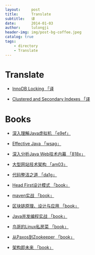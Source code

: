 ```yaml
---
layout:     post
title:      Translate 
subtitle:   译
date:       2014-01-03
author:     lulongji
header-img: img/post-bg-coffee.jpeg
catalog: true
tags:
    - directory
    - Translate
---
```


# Translate

- [InnoDB Locking 「译](https://blog.lulongji.cn/2019/02/17/InnoDB引擎/)

- [Clustered and Secondary Indexes 「译]()

# Books

- [深入理解Java虚拟机 「e9ef」](https://pan.baidu.com/s/1AtYE2tCIFhiH0uyKYjH2Bg)

- [Effective Java 「wsag」](https://pan.baidu.com/s/1hV0OjzJiewHQ3rlqcewQDg)

- [深入分析Java Web技术内幕 「818x」](https://pan.baidu.com/s/1PWELPXKGtV_CB8d9k-Mamg)

- [大型网站技术架构 「am03」](https://pan.baidu.com/s/1M3yXxk9jqWFDKB0DtUnuRQ)

- [代码整洁之道 「da1g」](https://pan.baidu.com/s/1nDL1qf7Ig4YW0COwvd475A)

- [Head First设计模式 「book」]()

- [maven实战 「book」]()

- [区块链原理、设计与应用 「book」]()

- [Java并发编程实战 「book」]()

- [鸟哥的Linux私房菜 「book」]()

- [从Paxos到Zookeeper 「book」]()

- [架构即未来 「book」]()

